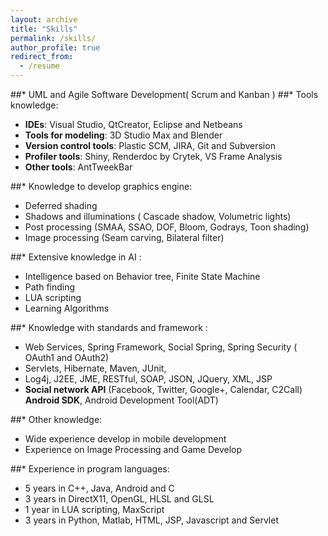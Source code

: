```yaml
---
layout: archive
title: "Skills"
permalink: /skills/
author_profile: true
redirect_from:
  - /resume
---
```


##* UML and Agile Software Development( Scrum and Kanban )
##* Tools knowledge: 
  *	**IDEs**: Visual Studio, QtCreator, Eclipse and Netbeans
  * **Tools for modeling**: 3D Studio Max and Blender 
  * **Version control tools**: Plastic SCM, JIRA, Git and Subversion
  * **Profiler tools**: Shiny, Renderdoc by Crytek, VS Frame Analysis
  * **Other tools**: AntTweekBar

##* Knowledge to develop graphics engine:
  * Deferred shading
  * Shadows and illuminations ( Cascade shadow, Volumetric lights)
  * Post processing (SMAA, SSAO, DOF, Bloom, Godrays, Toon shading)
  * Image processing (Seam carving, Bilateral filter)

##* Extensive knowledge in AI :
  * Intelligence based on Behavior tree, Finite State Machine
  * Path finding
  * LUA scripting
  * Learning Algorithms

##* Knowledge with standards and framework :
  * Web Services, Spring Framework, Social Spring, Spring Security
 ( OAuth1 and OAuth2)
  * Servlets, Hibernate, Maven, JUnit,
  * Log4j, J2EE, JME, RESTful, SOAP, JSON, JQuery, XML, JSP
  * **Social network API** (Facebook, Twitter, Google+, Calendar, C2Call)
  **Android SDK**, Android Development Tool(ADT)
  
##* Other knowledge:
  * Wide experience develop in mobile development 
  * Experience on Image Processing and Game Develop

##* Experience in program languages: 
  * 5 years in C++, Java, Android and C
  * 3 years in DirectX11, OpenGL, HLSL and GLSL
  * 1 year in LUA scripting, MaxScript
  * 3 years in Python, Matlab, HTML, JSP, Javascript and Servlet